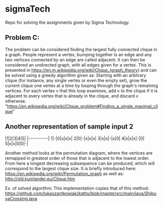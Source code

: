 # sigmaTech
Repo for solving the assignments given by Sigma Technology.


## Problem C:
The problem can be considered finding the largest fully connected clique in a graph.
People represent a vertex, bumping together is an edge and any two vertices connected
by an edge are called adjacent. It can then be considered an undirected graph,
with all edges given for a vertex. This is presented in
https://en.m.wikipedia.org/wiki/Clique_(graph_theory)
and can be solved using a greedy algorithm given as:
Starting with an arbitrary clique (for instance, any single vertex or even the
empty set), grow the current clique one vertex at a time by looping through the
graph's remaining vertices. For each vertex v that this loop examines, add v to
the clique if it is adjacent to every vertex that is already in the clique, and
discard v otherwise.
"https://en.wikipedia.org/wiki/Clique_problem#Finding_a_single_maximal_clique"

## Another representation of sample input 2
 |1|2|3|4|5|
|----------|
1|-|0|x|x|x|
2|0|-|x|x|x|
3|x|x|-|x|0|
4|x|x|x|-|0|
5|x|x|0|0|-|

Another method looks at the permutation diagram, where the vertices are remapped in greatest order
of those that is adjacent to the lowest order. From here a longest decreasing subsequence can be 
produced, which will correspond to the largest clique size. It is briefly introduced here:
https://en.wikipedia.org/wiki/Permutation_graph
as well as:
http://old.kumlander.eu/Clique.htm

Ex. of solved algorithm:
This implementation copies that of this method:
https://github.com/lukaszantkowiak/kattis/blob/master/src/main/java/ShibuyaCrossing.java
